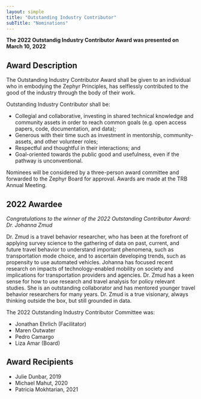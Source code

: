 ```yaml
---
layout: simple
title: "Outstanding Industry Contributor"
subTitle: "Nominations"
---
```


**The 2022 Outstandig Industry Contributor Award was presented on March 10, 2022**

## Award Description

The Outstanding Industry Contributor Award shall be given to an individual who in embodying the Zephyr Principles, has selflessly contributed to the good of the industry through the body of their work.

Outstanding Industry Contributor shall be:

- Collegial and collaborative, investing in shared technical knowledge and community assets in order to reach common goals (e.g. open access papers, code, documentation, and data);  
- Generous with their time such as investment in mentorship, community-assets, and other volunteer roles;  
- Respectful and thoughtful in their interactions; and  
- Goal-oriented towards the public good and usefulness, even if the pathway is unconventional.

Nominees will be considered by a three-person award committee and forwarded to the Zephyr Board for approval.  Awards are made at the TRB Annual Meeting.

## 2022 Awardee

*Congratulations to the winner of the 2022 Outstanding Contributor Award: Dr. Johanna Zmud*

Dr. Zmud is a travel behavior researcher, who has been at the forefront of applying survey science to the gathering of data on past, current, and future travel behavior to understand important phenomena, such as transportation mode choice, and to ascertain developing trends, such as propensity to use automated vehicles. Johanna has focused recent research on impacts of technology-enabled mobility on society and implications for transportation providers and agencies. Dr. Zmud has a keen sense for how to use research and travel analysis for policy relevant studies.  She is an outstanding collaborator and has mentored younger travel behavior researchers for many years. Dr. Zmud is a true visionary, always thinking outside the box, but still grounded in data.

The 2022 Outstanding Industry Contributor Committee was:  

- Jonathan Ehrlich (Facilitator)
- Maren Outwater
- Pedro Camargo
- Liza Amar (Board)

## Award Recipients

- Julie Dunbar, 2019  
- Michael Mahut, 2020
- Patricia Mokhtarian, 2021
